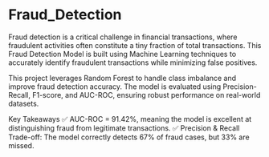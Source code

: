 # Fraud_Detection

Fraud detection is a critical challenge in financial transactions, where fraudulent activities often constitute a tiny fraction of total transactions. This Fraud Detection Model is built using Machine Learning techniques to accurately identify fraudulent transactions while minimizing false positives.

This project leverages Random Forest to handle class imbalance and improve fraud detection accuracy. The model is evaluated using Precision-Recall, F1-score, and AUC-ROC, ensuring robust performance on real-world datasets.

Key Takeaways
✅ AUC-ROC = 91.42%, meaning the model is excellent at distinguishing fraud from legitimate transactions.
✅ Precision & Recall Trade-off: The model correctly detects 67% of fraud cases, but 33% are missed.
